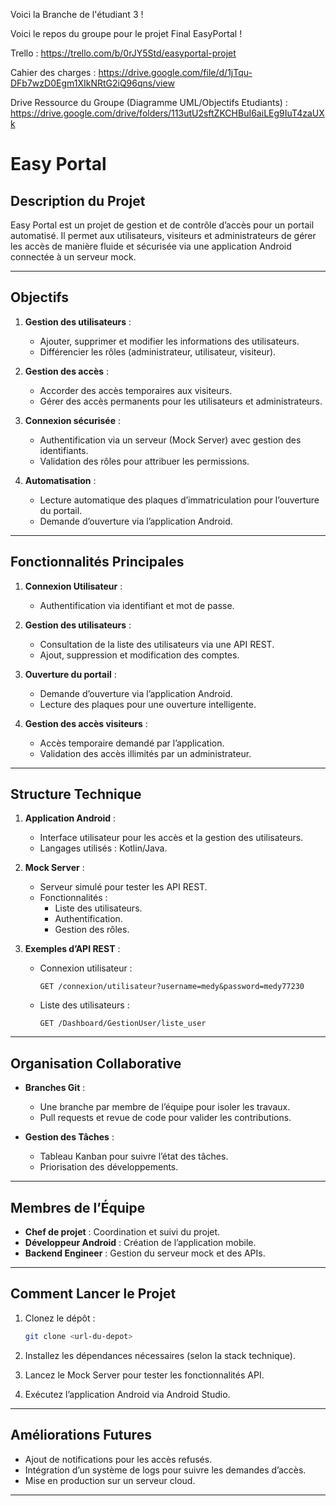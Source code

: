 Voici la Branche de l'étudiant 3 !  

Voici le repos du groupe pour le projet Final EasyPortal !

Trello : https://trello.com/b/0rJY5Std/easyportal-projet

Cahier des charges : https://drive.google.com/file/d/1jTqu-DFb7wzD0Egm1XIkNRtG2iQ96qns/view

Drive Ressource du Groupe (Diagramme UML/Objectifs Etudiants) : https://drive.google.com/drive/folders/113utU2sftZKCHBuI6aiLEg9IuT4zaUXk

# Easy Portal

## Description du Projet
Easy Portal est un projet de gestion et de contrôle d’accès pour un portail automatisé. Il permet aux utilisateurs, visiteurs et administrateurs de gérer les accès de manière fluide et sécurisée via une application Android connectée à un serveur mock.

---

## Objectifs

1. **Gestion des utilisateurs** :
   - Ajouter, supprimer et modifier les informations des utilisateurs.
   - Différencier les rôles (administrateur, utilisateur, visiteur).

2. **Gestion des accès** :
   - Accorder des accès temporaires aux visiteurs.
   - Gérer des accès permanents pour les utilisateurs et administrateurs.

3. **Connexion sécurisée** :
   - Authentification via un serveur (Mock Server) avec gestion des identifiants.
   - Validation des rôles pour attribuer les permissions.

4. **Automatisation** :
   - Lecture automatique des plaques d’immatriculation pour l’ouverture du portail.
   - Demande d’ouverture via l’application Android.

---

## Fonctionnalités Principales

1. **Connexion Utilisateur** :
   - Authentification via identifiant et mot de passe.

2. **Gestion des utilisateurs** :
   - Consultation de la liste des utilisateurs via une API REST.
   - Ajout, suppression et modification des comptes.

3. **Ouverture du portail** :
   - Demande d’ouverture via l’application Android.
   - Lecture des plaques pour une ouverture intelligente.

4. **Gestion des accès visiteurs** :
   - Accès temporaire demandé par l’application.
   - Validation des accès illimités par un administrateur.

---

## Structure Technique

1. **Application Android** :
   - Interface utilisateur pour les accès et la gestion des utilisateurs.
   - Langages utilisés : Kotlin/Java.

2. **Mock Server** :
   - Serveur simulé pour tester les API REST.
   - Fonctionnalités :
     - Liste des utilisateurs.
     - Authentification.
     - Gestion des rôles.

3. **Exemples d’API REST** :
   - Connexion utilisateur :
     ```
     GET /connexion/utilisateur?username=medy&password=medy77230
     ```
   - Liste des utilisateurs :
     ```
     GET /Dashboard/GestionUser/liste_user
     ```

---

## Organisation Collaborative

- **Branches Git** :
  - Une branche par membre de l’équipe pour isoler les travaux.
  - Pull requests et revue de code pour valider les contributions.

- **Gestion des Tâches** :
  - Tableau Kanban pour suivre l’état des tâches.
  - Priorisation des développements.

---

## Membres de l’Équipe
- **Chef de projet** : Coordination et suivi du projet.
- **Développeur Android** : Création de l’application mobile.
- **Backend Engineer** : Gestion du serveur mock et des APIs.

---

## Comment Lancer le Projet

1. Clonez le dépôt :
   ```bash
   git clone <url-du-depot>
   ```

2. Installez les dépendances nécessaires (selon la stack technique).

3. Lancez le Mock Server pour tester les fonctionnalités API.

4. Exécutez l’application Android via Android Studio.

---

## Améliorations Futures

- Ajout de notifications pour les accès refusés.
- Intégration d’un système de logs pour suivre les demandes d’accès.
- Mise en production sur un serveur cloud.

---
